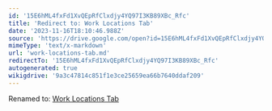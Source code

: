 ```yaml
---
id: '15E6hML4fxFd1XvQEpRfClxdjy4YQ97I3KB89XBc_Rfc'
title: 'Redirect to: Work Locations Tab'
date: '2023-11-16T18:10:46.988Z'
source: 'https://drive.google.com/open?id=15E6hML4fxFd1XvQEpRfClxdjy4YQ97I3KB89XBc_Rfc'
mimeType: 'text/x-markdown'
url: 'work-locations-tab.md'
redirectTo: '15E6hML4fxFd1XvQEpRfClxdjy4YQ97I3KB89XBc_Rfc'
autogenerated: true
wikigdrive: '9a3c47814c851f1e3ce25659ea66b7640ddaf209'
---
```

Renamed to: [Work Locations Tab](work-locations-tab.md)
